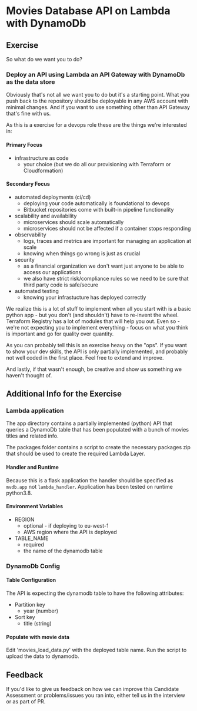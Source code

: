 # Movies Database API on Lambda with DynamoDb

## Exercise

So what do we want you to do?

### Deploy an API using Lambda an API Gateway with DynamoDb as the data store

Obviously that's not all we want you to do but it's a starting point. What you push back to the repository should be deployable in any AWS account with minimal changes. And if you want to use something other than API Gateway that's fine with us.

As this is a exercise for a devops role these are the things we're interested in:

#### Primary Focus

* infrastructure as code
    * your choice (but we do all our provisioning with Terraform or Cloudformation)

#### Secondary Focus

* automated deployments (ci/cd)
    * deploying your code automatically is foundational to devops
    * Bitbucket repositories come with built-in pipeline functionality
* scalability and availability
    * microservices should scale automatically
    * microservices should not be affected if a container stops responding
* observability
    * logs, traces and metrics are important for managing an application at scale
    * knowing when things go wrong is just as crucial
* security
    * as a financial organization we don't want just anyone to be able to access our applications
    * we also have strict risk/compliance rules so we need to be sure that third party code is safe/secure
* automated testing
    * knowing your infrastucture has deployed correctly

We realize this is a lot of stuff to implement when all you start with is  a basic python app - but you don't (and shouldn't) have to re-invent the wheel. Terraform Registry has a lot of modules that will help you out. Even so - we're not expecting you to implement everything - focus on what you think is important and go for quality over quantity.

As you can probably tell this is an exercise heavy on the "ops". If you want to show your dev skills, the API is only partially implemented, and probably not well coded in the first place. Feel free to extend and improve.

And lastly, if that wasn't enough, be creative and show us something we haven't thought of.

## Additional Info for the Exercise

### Lambda application

The app directory contains a partially implemented (python) API that queries a DynamoDb table that has been populated with a bunch of movies titles and related info.

The packages folder contains a script to create the necessary packages zip that should be used to create the required Lambda Layer.

#### Handler and Runtime

Because this is a flask application the handler should be specified as ```mvdb.app``` not ```lambda_handler```.
Application has been tested on runtime python3.8.

#### Environment Variables

* REGION
    * optional - if deploying to eu-west-1
    * AWS region where the API is deployed
* TABLE_NAME
    * required
    * the name of the dynamodb table

### DynamoDb Config

#### Table Configuration

The API is expecting the dynamodb table to have the following attributes:

* Partition key
    * year (number)
* Sort key
    * title (string)

#### Populate with movie data

Edit 'movies_load_data.py' with the deployed table name. Run the script to upload the data to dynamodb.

## Feedback

If you'd like to give us feedback on how we can improve this Candidate Assessment or problems/issues you ran into, either tell us in the interview or as part of PR.